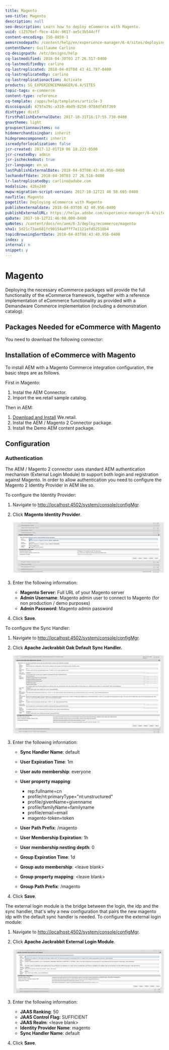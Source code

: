 ```yaml
---
title: Magento
seo-title: Magento
description: null
seo-description: Learn how to deploy eCommerce with Magento.
uuid: c12576ef-fbce-414c-9617-ae5c3b544cff
content-encoding: ISO-8859-1
aemsrcnodepath: /content/help/en/experience-manager/6-4/sites/deploying/using/magento
contentOwner: Guillaume Carlino
cq-designpath: /etc/designs/help
cq-lastmodified: 2018-04-30T03 27 26.517-0400
cq-lastmodifiedby: carlino
cq-lastreplicated: 2018-04-03T08 43 41.787-0400
cq-lastreplicatedby: carlino
cq-lastreplicationaction: Activate
products: SG_EXPERIENCEMANAGER/6.4/SITES
topic-tags: e-commerce
content-type: reference
cq-template: /apps/help/templates/article-3
discoiquuid: 4797a39c-a310-4bd9-8250-9784df45f369
disttype: dist5
firstPublishExternalDate: 2017-10-31T16:17:55.730-0400
gnavtheme: light
groupsectionnavitems: no
hidemerchandisingbar: inherit
hidepromocomponent: inherit
isreadyforlocalization: false
jcr-created: 2017-12-01T19 06 18.223-0500
jcr-createdby: admin
jcr-ischeckedout: true
jcr-language: en_us
lastPublishExternalDate: 2018-04-03T08:43:40.956-0400
lochandoffdate: 2018-04-30T03 27 26.516-0400
lr-lastreplicatedby: carlino@adobe.com
modalsize: 426x240
mwpw-migration-script-version: 2017-10-12T21 46 58.665-0400
navTitle: Magento
pagetitle: Deploying eCommerce with Magento
publishexternaldate: 2018-04-03T08 43 40.956-0400
publishExternalURL: https://helpx.adobe.com/experience-manager/6-4/sites/deploying/using/magento.html
qaDate: 2017-10-12T21:46:00.000-0400
qaNotes: /content/docs/en/aem/6-3/deploy/ecommerce/magento
sha1: 5d21c73ae681fc90154a8fff7e1121efd52510b4
topicBrowsingSortDate: 2018-04-03T08:43:40.956-0400
index: y
internal: n
snippet: y
---
```


# Magento

Deploying the necessary eCommerce packages will provide the full functionality of the eCommerce framework, together with a reference implementation of eCommerce functionality as provided with a Demandware Commerce implementation (including a demonstration catalog).

## Packages Needed for eCommerce with Magento
You need to download the following connector:

## Installation of eCommerce with Magento
To install AEM with a Magento Commerce integration configuration, the basic steps are as follows.

First in Magento:

1. Instal the AEM Connector.
1. Import the we.retail sample catalog.

Then in AEM:

1. [Download and Install](https://github.com/Adobe-Marketing-Cloud/aem-sample-we-retail/releases) We.retail.
1. Instal the AEM / Magento 2 Connector package.
1. Install the Demo AEM content package.

## Configuration

### Authentication
The AEM / Magento 2 connector uses standard AEM authentication mechanism (External Login Module) to support both login and registration against Magento. In order to allow authentication you need to configure the Magento 2 Identity Provider in AEM like so.

To configure the Identity Provider:

1. Navigate to [http://localhost:4502/system/console/configMgr](http://localhost:4502/system/console/configMgr).
1. Click **Magento Identity Provider**.

   ![](assets/chlimage_1-3.jpeg)

1. Enter the following information:

    * **Magento Server**: Full URL of your Magento server 
    * **Admin Username**: Magento admin user to connect to Magento (for non production / demo purposes) 
    * **Admin Password**: Magento admin password

1. Click **Save**.

To configure the Sync Handler:

1. Navigate to [http://localhost:4502/system/console/configMgr](http://localhost:4502/system/console/configMgr).
1. Click **Apache Jackrabbit Oak Default Sync Handler.**

   ![](assets/chlimage_1-4.jpeg)

1. Enter the following information:

    * **Sync Handler Name**: default
    * **User Expiration Time**: 1m
    * **User auto membership**: everyone
    * **User property mapping**:

        * rep:fullname=cn
        * profile/nt:primaryType="nt:unstructured"
        * profile/givenName=givenname
        * profile/familyName=familyname
        * profile/email=email
        * magento-token=token

    * **User Path Prefix**: /magento
    * **User Membership Expiration**: 1h
    * **User membership nesting depth**: 0
    * **Group Expiration Time**: 1d
    * **Group auto membership**: &lt;leave blank&gt;
    * **Group property mapping**: &lt;leave blank&gt;
    * **Group Path Prefix**: /magento

1. Click **Save**.

The external login module is the bridge between the login, the idp and the sync handler, that's why a new configuration that pairs the new magento idp with the default sync handler is needed. To configure the external login module:

1. Navigate to [http://localhost:4502/system/console/configMgr](http://localhost:4502/system/console/configMgr).
1. Click **Apache Jackrabbit External Login Module**.

   ![](assets/chlimage_1-5.jpeg)

1. Enter the following information:

    * **JAAS Ranking**: 50
    * **JAAS Control Flag:** SUFFICIENT
    * **JAAS Realm**: &lt;leave blank&gt;
    * **Identity Provider Name**: magento
    * **Sync Handler Name**: default

1. Click **Save**.

